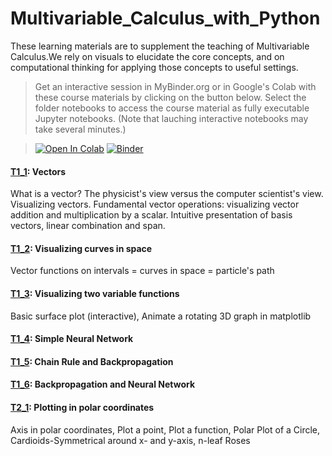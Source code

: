 # Multivariable_Calculus_with_Python
These learning materials are to supplement the teaching of Multivariable Calculus.We rely on visuals to elucidate the core concepts, and on computational thinking for applying those concepts 
to useful settings. 

> Get an interactive session in MyBinder.org or in Google's Colab with these course materials by clicking on the button below. Select the folder notebooks to access the course material as fully executable Jupyter notebooks. (Note that lauching interactive notebooks may take several minutes.) 

>[![Open In Colab](https://colab.research.google.com/assets/colab-badge.svg)](https://colab.research.google.com/github/bkimo/Multivariable_Calculus_with_Python) 
 [![Binder](https://mybinder.org/badge_logo.svg)](https://mybinder.org/v2/gh/bkimo/Multivariable_Calculus_with_Python/master)

#### [T1_1](T1_1_Vectors.ipynb): Vectors
What is a vector? The physicist's view versus the computer scientist's view. Visualizing vectors. Fundamental vector operations: visualizing vector addition and multiplication by a scalar. 
Intuitive presentation of basis vectors, linear combination and span. 

#### [T1_2](T1_2_visualizing_space_curves.ipynb): Visualizing curves in space
Vector functions on intervals = curves in space = particle's path

#### [T1_3](T1_3_visualizing_two_variable_functions.ipynb): Visualizing two variable functions
Basic surface plot (interactive), Animate a rotating 3D graph in matplotlib 

#### [T1_4](T1_4_simple_nn.ipynb): Simple Neural Network

#### [T1_5](T1_5_chain_rule_and_backpropagation.ipynb): Chain Rule and Backpropagation

#### [T1_6](T1_6_Backpropagation_and_Neural_Network.ipynb): Backpropagation and Neural Network

#### [T2_1](T2_1_polar_plot.ipynb): Plotting in polar coordinates
Axis in polar coordinates, Plot a point, Plot a function, Polar Plot of a Circle, Cardioids-Symmetrical around x- and y-axis, n-leaf Roses
